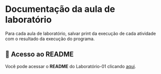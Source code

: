 # Documentação da aula de laboratório

Para cada aula de laboratório, salvar print da execução de cada atividade com o resultado da execução do programa.

## 📁 Acesso ao **README**
Você pode acessar o **README** do Laboratório-01 clicando [aqui]([https://github.com/AED-PCO/lab-aed-pco-2022-2-PedroHCunhaV](https://github.com/AED-PCO/lab-aed-pco-2022-2-PedroHCunhaV/blob/main/relatorio/Laborat%C3%B3rio%20AED%20-%2001.md])).
